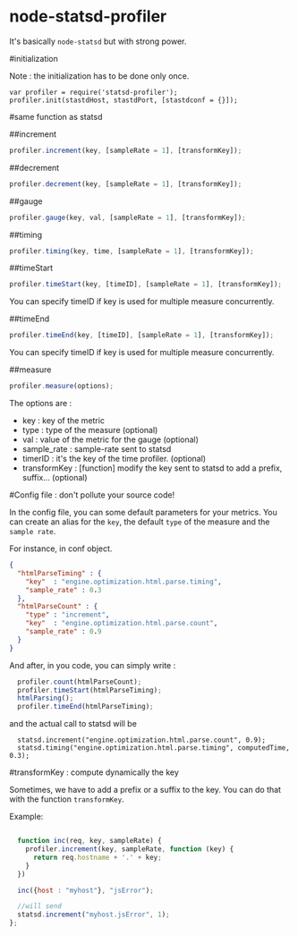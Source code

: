 node-statsd-profiler
====================

It's basically `node-statsd` but with strong power.

#initialization

Note : the initialization has to be done only once.

```
var profiler = require('statsd-profiler');
profiler.init(stastdHost, stastdPort, [stastdconf = {}]);
```

#same function as statsd

##increment

```js
profiler.increment(key, [sampleRate = 1], [transformKey]);
```

##decrement

```js
profiler.decrement(key, [sampleRate = 1], [transformKey]);
```

##gauge

```js
profiler.gauge(key, val, [sampleRate = 1], [transformKey]);
```

##timing

```js
profiler.timing(key, time, [sampleRate = 1], [transformKey]);
```

##timeStart

```js
profiler.timeStart(key, [timeID], [sampleRate = 1], [transformKey]);
```
You can specify timeID if key is used for multiple measure concurrently.

##timeEnd

```js
profiler.timeEnd(key, [timeID], [sampleRate = 1], [transformKey]);
```

You can specify timeID if key is used for multiple measure concurrently.

##measure

```js
profiler.measure(options);
```

The options are :

 * key : key of the metric
 * type : type of the measure (optional)
 * val : value of the metric for the gauge (optional)
 * sample_rate : sample-rate sent to statsd
 * timerID : it's the key of the time profiler. (optional)
 * transformKey : [function] modify the key sent to statsd to add a prefix, suffix... (optional)

#Config file : don't pollute your source code!

In the config file, you can some default parameters for your metrics.
You can create an alias for the `key`, the default `type` of the measure and the `sample rate`.

For instance, in conf object.

```json
{
  "htmlParseTiming" : {
    "key"  : "engine.optimization.html.parse.timing",
    "sample_rate" : 0.3
  },
  "htmlParseCount" : {
    "type" : "increment",
    "key"  : "engine.optimization.html.parse.count",
    "sample_rate" : 0.9
  }
}
```

And after, in you code, you can simply write :

```js
  profiler.count(htmlParseCount);
  profiler.timeStart(htmlParseTiming);
  htmlParsing();
  profiler.timeEnd(htmlParseTiming);
```

and the actual call to statsd will be
```
  statsd.increment("engine.optimization.html.parse.count", 0.9);
  statsd.timing("engine.optimization.html.parse.timing", computedTime, 0.3);
```

#transformKey : compute dynamically the key

Sometimes, we have to add a prefix or a suffix to the key.
You can do that with the function `transformKey`.

Example:

```js

  function inc(req, key, sampleRate) {
    profiler.increment(key, sampleRate, function (key) {
      return req.hostname + '.' + key;
    }
  })

  inc({host : "myhost"}, "jsError");

  //will send
  statsd.increment("myhost.jsError", 1);
};
